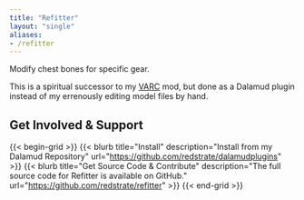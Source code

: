 ```yaml
---
title: "Refitter"
layout: "single"
aliases:
- /refitter
---
```


Modify chest bones for specific gear.

This is a spiritual successor to my [VARC](https://xiv.zone/varc) mod, but done as a Dalamud plugin instead of my errenously editing model files by hand.

## Get Involved & Support

{{< begin-grid >}}
{{< blurb title="Install" description="Install from my Dalamud Repository" url="https://github.com/redstrate/dalamudplugins" >}}
{{< blurb title="Get Source Code & Contribute" description="The full source code for Refitter is available on GitHub." url="https://github.com/redstrate/refitter" >}}
{{< end-grid >}}
